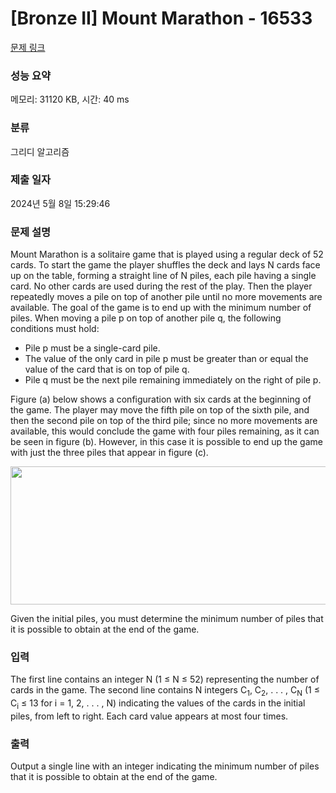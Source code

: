 # [Bronze II] Mount Marathon - 16533 

[문제 링크](https://www.acmicpc.net/problem/16533) 

### 성능 요약

메모리: 31120 KB, 시간: 40 ms

### 분류

그리디 알고리즘

### 제출 일자

2024년 5월 8일 15:29:46

### 문제 설명

<p>Mount Marathon is a solitaire game that is played using a regular deck of 52 cards. To start the game the player shuffles the deck and lays N cards face up on the table, forming a straight line of N piles, each pile having a single card. No other cards are used during the rest of the play. Then the player repeatedly moves a pile on top of another pile until no more movements are available. The goal of the game is to end up with the minimum number of piles. When moving a pile p on top of another pile q, the following conditions must hold:</p>

<ul>
	<li>Pile p must be a single-card pile.</li>
	<li>The value of the only card in pile p must be greater than or equal the value of the card that is on top of pile q.</li>
	<li>Pile q must be the next pile remaining immediately on the right of pile p.</li>
</ul>

<p>Figure (a) below shows a configuration with six cards at the beginning of the game. The player may move the fifth pile on top of the sixth pile, and then the second pile on top of the third pile; since no more movements are available, this would conclude the game with four piles remaining, as it can be seen in figure (b). However, in this case it is possible to end up the game with just the three piles that appear in figure (c).</p>

<p style="text-align: center;"><img alt="" src="" style="width: 601px; height: 221px;"></p>

<p>Given the initial piles, you must determine the minimum number of piles that it is possible to obtain at the end of the game.</p>

### 입력 

 <p>The first line contains an integer N (1 ≤ N ≤ 52) representing the number of cards in the game. The second line contains N integers C<sub>1</sub>, C<sub>2</sub>, . . . , C<sub>N</sub> (1 ≤ C<sub>i</sub> ≤ 13 for i = 1, 2, . . . , N) indicating the values of the cards in the initial piles, from left to right. Each card value appears at most four times.</p>

### 출력 

 <p>Output a single line with an integer indicating the minimum number of piles that it is possible to obtain at the end of the game.</p>

